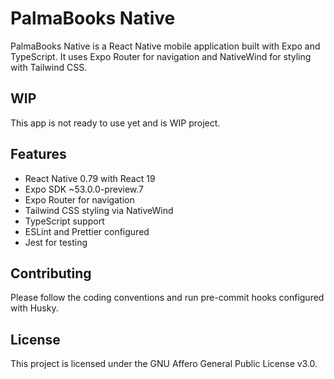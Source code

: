 # PalmaBooks Native

PalmaBooks Native is a React Native mobile application built with Expo and TypeScript. It uses Expo Router for navigation and NativeWind for styling with Tailwind CSS.

## WIP 

This app is not ready to use yet and is WIP project.

## Features
- React Native 0.79 with React 19
- Expo SDK ~53.0.0-preview.7
- Expo Router for navigation
- Tailwind CSS styling via NativeWind
- TypeScript support
- ESLint and Prettier configured
- Jest for testing


## Contributing

Please follow the coding conventions and run pre-commit hooks configured with Husky.

## License

This project is licensed under the GNU Affero General Public License v3.0.